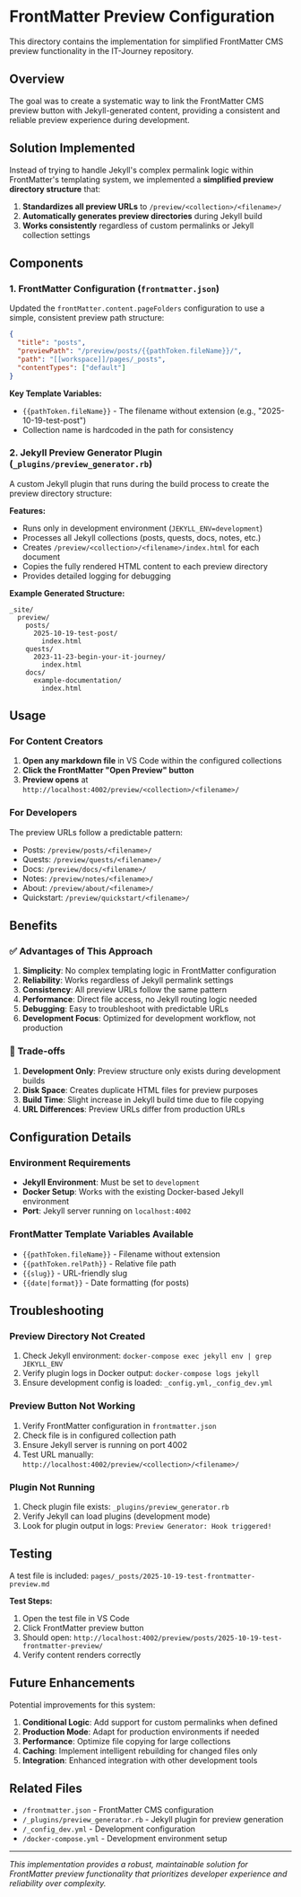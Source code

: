 # FrontMatter Preview Configuration

This directory contains the implementation for simplified FrontMatter CMS preview functionality in the IT-Journey repository.

## Overview

The goal was to create a systematic way to link the FrontMatter CMS preview button with Jekyll-generated content, providing a consistent and reliable preview experience during development.

## Solution Implemented

Instead of trying to handle Jekyll's complex permalink logic within FrontMatter's templating system, we implemented a **simplified preview directory structure** that:

1. **Standardizes all preview URLs** to `/preview/<collection>/<filename>/`
2. **Automatically generates preview directories** during Jekyll build
3. **Works consistently** regardless of custom permalinks or Jekyll collection settings

## Components

### 1. FrontMatter Configuration (`frontmatter.json`)

Updated the `frontMatter.content.pageFolders` configuration to use a simple, consistent preview path structure:

```json
{
  "title": "posts",
  "previewPath": "/preview/posts/{{pathToken.fileName}}/",
  "path": "[[workspace]]/pages/_posts",
  "contentTypes": ["default"]
}
```

**Key Template Variables:**
- `{{pathToken.fileName}}` - The filename without extension (e.g., "2025-10-19-test-post")
- Collection name is hardcoded in the path for consistency

### 2. Jekyll Preview Generator Plugin (`_plugins/preview_generator.rb`)

A custom Jekyll plugin that runs during the build process to create the preview directory structure:

**Features:**
- Runs only in development environment (`JEKYLL_ENV=development`)
- Processes all Jekyll collections (posts, quests, docs, notes, etc.)
- Creates `/preview/<collection>/<filename>/index.html` for each document
- Copies the fully rendered HTML content to each preview directory
- Provides detailed logging for debugging

**Example Generated Structure:**
```
_site/
  preview/
    posts/
      2025-10-19-test-post/
        index.html
    quests/
      2023-11-23-begin-your-it-journey/
        index.html
    docs/
      example-documentation/
        index.html
```

## Usage

### For Content Creators

1. **Open any markdown file** in VS Code within the configured collections
2. **Click the FrontMatter "Open Preview" button**
3. **Preview opens** at `http://localhost:4002/preview/<collection>/<filename>/`

### For Developers

The preview URLs follow a predictable pattern:
- Posts: `/preview/posts/<filename>/`
- Quests: `/preview/quests/<filename>/`
- Docs: `/preview/docs/<filename>/`
- Notes: `/preview/notes/<filename>/`
- About: `/preview/about/<filename>/`
- Quickstart: `/preview/quickstart/<filename>/`

## Benefits

### ✅ Advantages of This Approach

1. **Simplicity**: No complex templating logic in FrontMatter configuration
2. **Reliability**: Works regardless of Jekyll permalink settings
3. **Consistency**: All preview URLs follow the same pattern
4. **Performance**: Direct file access, no Jekyll routing logic needed
5. **Debugging**: Easy to troubleshoot with predictable URLs
6. **Development Focus**: Optimized for development workflow, not production

### 🔄 Trade-offs

1. **Development Only**: Preview structure only exists during development builds
2. **Disk Space**: Creates duplicate HTML files for preview purposes
3. **Build Time**: Slight increase in Jekyll build time due to file copying
4. **URL Differences**: Preview URLs differ from production URLs

## Configuration Details

### Environment Requirements

- **Jekyll Environment**: Must be set to `development`
- **Docker Setup**: Works with the existing Docker-based Jekyll environment
- **Port**: Jekyll server running on `localhost:4002`

### FrontMatter Template Variables Available

- `{{pathToken.fileName}}` - Filename without extension
- `{{pathToken.relPath}}` - Relative file path
- `{{slug}}` - URL-friendly slug
- `{{date|format}}` - Date formatting (for posts)

## Troubleshooting

### Preview Directory Not Created

1. Check Jekyll environment: `docker-compose exec jekyll env | grep JEKYLL_ENV`
2. Verify plugin logs in Docker output: `docker-compose logs jekyll`
3. Ensure development config is loaded: `_config.yml,_config_dev.yml`

### Preview Button Not Working

1. Verify FrontMatter configuration in `frontmatter.json`
2. Check file is in configured collection path
3. Ensure Jekyll server is running on port 4002
4. Test URL manually: `http://localhost:4002/preview/<collection>/<filename>/`

### Plugin Not Running

1. Check plugin file exists: `_plugins/preview_generator.rb`
2. Verify Jekyll can load plugins (development mode)
3. Look for plugin output in logs: `Preview Generator: Hook triggered!`

## Testing

A test file is included: `pages/_posts/2025-10-19-test-frontmatter-preview.md`

**Test Steps:**
1. Open the test file in VS Code
2. Click FrontMatter preview button
3. Should open: `http://localhost:4002/preview/posts/2025-10-19-test-frontmatter-preview/`
4. Verify content renders correctly

## Future Enhancements

Potential improvements for this system:

1. **Conditional Logic**: Add support for custom permalinks when defined
2. **Production Mode**: Adapt for production environments if needed
3. **Performance**: Optimize file copying for large collections
4. **Caching**: Implement intelligent rebuilding for changed files only
5. **Integration**: Enhanced integration with other development tools

## Related Files

- `/frontmatter.json` - FrontMatter CMS configuration
- `/_plugins/preview_generator.rb` - Jekyll plugin for preview generation
- `/_config_dev.yml` - Development configuration
- `/docker-compose.yml` - Development environment setup

---

*This implementation provides a robust, maintainable solution for FrontMatter preview functionality that prioritizes developer experience and reliability over complexity.*